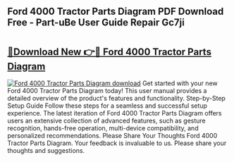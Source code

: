 ## Ford 4000 Tractor Parts Diagram PDF Download Free - Part-uBe User Guide Repair Gc7ji

# <h2><a href="http://dfok84b.blite.top/?on=Ford+4000+Tractor+Parts+Diagram">🔗Download New 👉🔴 Ford 4000 Tractor Parts Diagram</a></h2>

[![Ford 4000 Tractor Parts Diagram download](https://i.imgur.com/lujVjoI.png)](http://dfok84b.blite.top/?on=Ford+4000+Tractor+Parts+Diagram)
Get started with your new Ford 4000 Tractor Parts Diagram today! This user manual provides a detailed overview of the product's features and functionality. Step-by-Step Setup Guide Follow these steps for a seamless and successful setup experience. The latest iteration of Ford 4000 Tractor Parts Diagram offers users an extensive collection of advanced features, such as gesture recognition, hands-free operation, multi-device compatibility, and personalized recommendations. Please Share Your Thoughts Ford 4000 Tractor Parts Diagram. Your feedback is invaluable to us. Please share your thoughts and suggestions.
